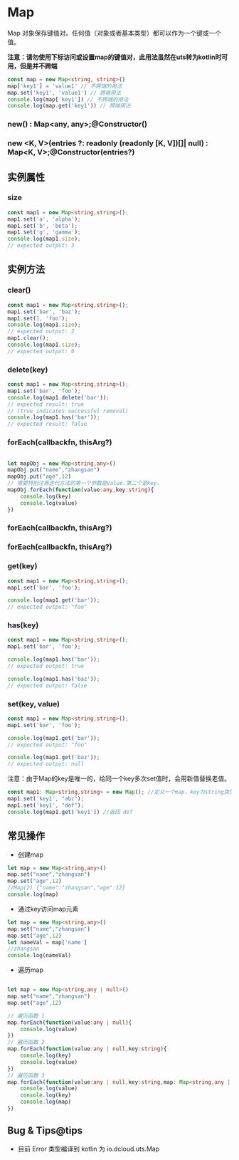 # Map

Map 对象保存键值对。任何值（对象或者基本类型）都可以作为一个键或一个值。

**注意：请勿使用下标访问或设置map的键值对，此用法虽然在uts转为kotlin时可用，但是并不跨端**

```ts
const map = new Map<string, string>()
map['key1'] = 'value1' // 不跨端的用法
map.set('key1', 'value1') // 跨端用法
console.log(map['key1']) // 不跨端的用法
console.log(map.get('key1')) // 跨端用法
```

### new() : Map\<any, any>;@Constructor()

<!-- UTSJSON.Map.Constructor.description -->

<!-- UTSJSON.Map.Constructor.param -->

<!-- UTSJSON.Map.Constructor.returnValue -->

<!-- UTSJSON.Map.Constructor.compatibility -->

<!-- UTSJSON.Map.Constructor.tutorial -->

### new \<K, V>(entries ?: readonly (readonly \[K, V])[]\| null) : Map\<K, V>;@Constructor(entries?)

<!-- UTSJSON.Map.Constructor_1.description -->

<!-- UTSJSON.Map.Constructor_1.param -->

<!-- UTSJSON.Map.Constructor_1.returnValue -->

<!-- UTSJSON.Map.Constructor_1.compatibility -->

<!-- UTSJSON.Map.Constructor_1.tutorial -->

## 实例属性


### size

<!-- UTSJSON.Map.size.description -->

<!-- UTSJSON.Map.size.param -->

<!-- UTSJSON.Map.size.returnValue -->

```ts
const map1 = new Map<string,string>();
map1.set('a', 'alpha');
map1.set('b', 'beta');
map1.set('g', 'gamma');
console.log(map1.size);
// expected output: 3

```

<!-- UTSJSON.Map.size.compatibility -->


## 实例方法


### clear()

<!-- UTSJSON.Map.clear.description -->

<!-- UTSJSON.Map.clear.param -->

<!-- UTSJSON.Map.clear.returnValue -->

```ts
const map1 = new Map<string,string>();
map1.set('bar', 'baz');
map1.set(1, 'foo');
console.log(map1.size);
// expected output: 2
map1.clear();
console.log(map1.size);
// expected output: 0
```

<!-- UTSJSON.Map.clear.compatibility -->

### delete(key)

<!-- UTSJSON.Map.delete.description -->

<!-- UTSJSON.Map.delete.param -->

<!-- UTSJSON.Map.delete.returnValue -->

```ts
const map1 = new Map<string,string>();
map1.set('bar', 'foo');
console.log(map1.delete('bar'));
// expected result: true
// (true indicates successful removal)
console.log(map1.has('bar'));
// expected result: false
```

<!-- UTSJSON.Map.delete.compatibility -->

### forEach(callbackfn, thisArg?)

<!-- UTSJSON.Map.forEach.description -->

<!-- UTSJSON.Map.forEach.param -->

<!-- UTSJSON.Map.forEach.returnValue -->

<!-- UTSJSON.Map.forEach.compatibility -->

```ts

let mapObj = new Map<string,any>()
mapObj.put("name","zhangsan")
mapObj.put("age",12)
// 需要特别注意迭代方法的第一个参数是value.第二个是key.
mapObj.forEach(function(value:any,key:string){
    console.log(key)
    console.log(value)
})
```

### forEach(callbackfn, thisArg?)

<!-- UTSJSON.Map.forEach_1.description -->

<!-- UTSJSON.Map.forEach_1.param -->

<!-- UTSJSON.Map.forEach_1.returnValue -->

<!-- UTSJSON.Map.forEach_1.test -->

<!-- UTSJSON.Map.forEach_1.compatibility -->

<!-- UTSJSON.Map.forEach_1.tutorial -->

### forEach(callbackfn, thisArg?)

<!-- UTSJSON.Map.forEach_2.description -->

<!-- UTSJSON.Map.forEach_2.param -->

<!-- UTSJSON.Map.forEach_2.returnValue -->

<!-- UTSJSON.Map.forEach_2.test -->

<!-- UTSJSON.Map.forEach_2.compatibility -->

<!-- UTSJSON.Map.forEach_2.tutorial -->

### get(key)

<!-- UTSJSON.Map.get.description -->

<!-- UTSJSON.Map.get.param -->

<!-- UTSJSON.Map.get.returnValue -->

```ts
const map1 = new Map<string,string>();
map1.set('bar', 'foo');

console.log(map1.get('bar'));
// expected output: "foo"
```

<!-- UTSJSON.Map.get.compatibility -->

### has(key)

<!-- UTSJSON.Map.has.description -->

<!-- UTSJSON.Map.has.param -->

<!-- UTSJSON.Map.has.returnValue -->

```ts
const map1 = new Map<string,string>();
map1.set('bar', 'foo');

console.log(map1.has('bar'));
// expected output: true

console.log(map1.has('baz'));
// expected output: false
```

<!-- UTSJSON.Map.has.compatibility -->

### set(key, value)

<!-- UTSJSON.Map.set.description -->

<!-- UTSJSON.Map.set.param -->

<!-- UTSJSON.Map.set.returnValue -->

```ts
const map1 = new Map<string,string>();
map1.set('bar', 'foo');

console.log(map1.get('bar'));
// expected output: "foo"

console.log(map1.get('baz'));
// expected output: null
```

<!-- UTSJSON.Map.set.compatibility -->

注意：由于Map的key是唯一的，给同一个key多次set值时，会用新值替换老值。
```ts
const map1: Map<string,string> = new Map(); //定义一个map，key为string类型，value也是string类型
map1.set('key1', "abc");
map1.set('key1', "def");
console.log(map1.get('key1')) //返回 def
```

## 常见操作

- 创建map
```ts
let map = new Map<string,any>()
map.set("name","zhangsan")
map.set("age",12)
//Map(2) {"name":"zhangsan","age":12}
console.log(map)
```
- 通过key访问map元素
```ts
let map = new Map<string,any>()
map.set("name","zhangsan")
map.set("age",12)
let nameVal = map['name']
//zhangsan
console.log(nameVal)
```
- 遍历map
```ts

let map = new Map<string,any | null>()
map.set("name","zhangsan")
map.set("age",12)

// 遍历函数 1
map.forEach(function(value:any | null){
    console.log(value)
})
// 遍历函数 2
map.forEach(function(value:any | null,key:string){
    console.log(key)
    console.log(value)
})
// 遍历函数 3
map.forEach(function(value:any | null,key:string,map: Map<string,any | null>){
    console.log(value)
    console.log(key)
    console.log(map)
})

```

<!-- UTSJSON.Map.tutorial -->

## Bug & Tips@tips

* 目前 Error 类型编译到 kotlin 为 io.dcloud.uts.Map
